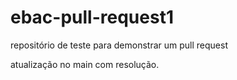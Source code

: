 # ebac-pull-request1
 repositório de teste para demonstrar um pull request
 
atualização no main com resolução.
